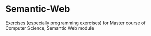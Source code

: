 # Semantic-Web
Exercises (especially programming exercises) for Master course of Computer Science, Semantic Web module
